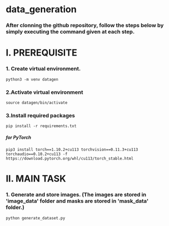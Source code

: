 # data_generation

### After clonning the github repository, follow the steps below by simply executing the command given at each step.

# I. PREREQUISITE
### 1. Create virtual environment.
```
python3 -m venv datagen
```

### 2.Activate virtual environment
```
source datagen/bin/activate
```
### 3.Install required packages
```
pip install -r requirements.txt
```
##### for PyTorch
```
pip3 install torch==1.10.2+cu113 torchvision==0.11.3+cu113 torchaudio==0.10.2+cu113 -f https://download.pytorch.org/whl/cu113/torch_stable.html
```

# II. MAIN TASK

### 1. Generate and store images. (The images are stored in 'image_data' folder and masks are stored in 'mask_data' folder.)
```
python generate_dataset.py
```
